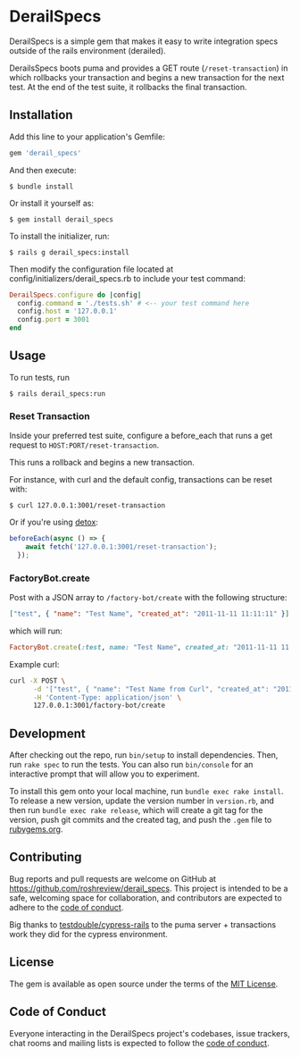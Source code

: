 # DerailSpecs

DerailSpecs is a simple gem that makes it easy to write integration specs outside
of the rails environment (derailed).

DerailsSpecs boots puma and provides a GET route (`/reset-transaction`) in which
rollbacks your transaction and begins a new transaction for the next test.
At the end of the test suite, it rollbacks the final transaction.

## Installation

Add this line to your application's Gemfile:

```ruby
gem 'derail_specs'
```

And then execute:

    $ bundle install

Or install it yourself as:

    $ gem install derail_specs

To install the initializer, run:

    $ rails g derail_specs:install

Then modify the configuration file located at config/initializers/derail_specs.rb
to include your test command:

```ruby
DerailSpecs.configure do |config|
  config.command = './tests.sh' # <-- your test command here
  config.host = '127.0.0.1'
  config.port = 3001
end
```

## Usage

To run tests, run

    $ rails derail_specs:run

### Reset Transaction

Inside your preferred test suite, configure a before_each that runs a get request
to `HOST:PORT/reset-transaction`.

This runs a rollback and begins a new transaction.

For instance, with curl and the default config, transactions can be reset with:

    $ curl 127.0.0.1:3001/reset-transaction

Or if you're using [detox](https://github.com/wix/Detox):

```javascript
beforeEach(async () => {
    await fetch('127.0.0.1:3001/reset-transaction');
  });
```

### FactoryBot.create

Post with a JSON array to `/factory-bot/create` with the following structure:

```JSON
["test", { "name": "Test Name", "created_at": "2011-11-11 11:11:11" }]
````

which will run:

```ruby
FactoryBot.create(:test, name: "Test Name", created_at: "2011-11-11 11:11:11")
```

Example curl:

```bash
curl -X POST \
      -d '["test", { "name": "Test Name from Curl", "created_at": "2011-11-11 11:11:11" }]' \
      -H 'Content-Type: application/json' \
      127.0.0.1:3001/factory-bot/create
```

## Development

After checking out the repo, run `bin/setup` to install dependencies. Then, run `rake spec` to run the tests. You can also run `bin/console` for an interactive prompt that will allow you to experiment.

To install this gem onto your local machine, run `bundle exec rake install`. To release a new version, update the version number in `version.rb`, and then run `bundle exec rake release`, which will create a git tag for the version, push git commits and the created tag, and push the `.gem` file to [rubygems.org](https://rubygems.org).

## Contributing

Bug reports and pull requests are welcome on GitHub at https://github.com/roshreview/derail_specs. This project is intended to be a safe, welcoming space for collaboration, and contributors are expected to adhere to the [code of conduct](https://github.com/roshreview/derail_specs/blob/master/CODE_OF_CONDUCT.md).

Big thanks to [testdouble/cypress-rails](https://github.com/testdouble/cypress-rails)
to the puma server + transactions work they did for the cypress environment.

## License

The gem is available as open source under the terms of the [MIT License](https://opensource.org/licenses/MIT).

## Code of Conduct

Everyone interacting in the DerailSpecs project's codebases, issue trackers, chat rooms and mailing lists is expected to follow the [code of conduct](https://github.com/roshreview/derail_specs/blob/master/CODE_OF_CONDUCT.md).
